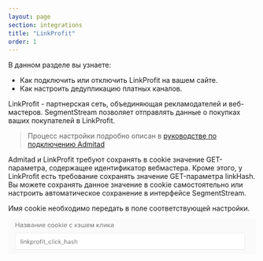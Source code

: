 ```yaml
---
layout: page
section: integrations
title: "LinkProfit"
order: 1
---
```


В данном разделе вы узнаете:
* Как подключить или отключить LinkProfit на вашем сайте.
* Как настроить дедупликацию платных каналов.

LinkProfit - партнерская сеть, объединяющая рекламодателей и веб-мастеров. SegmentStream позволяет отправлять данные о покупках ваших покупателей в LinkProfit.

>Процесс настройки подробно описан в [руководстве по подключению Admitad](/integrations/admitad)

Admitad и LinkProfit требуют сохранять в cookie значение GET-параметра, содержащее идентификатор вебмастера. Кроме этого, у LinkProfit есть требование сохранять значение GET-параметра linkHash. Вы можете сохранять данное значение в cookie самостоятельно или настроить автоматическое сохранение в интерфейсе SegmentStream.

Имя cookie необходимо передать в поле соответствующей настройки.

![](/img/integrations.linkprofit.1.png)
